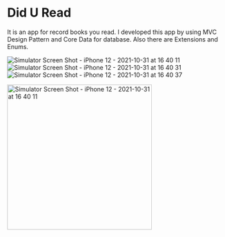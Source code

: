 # Did U Read

It is an app for record books you read.
I developed this app by using MVC Design Pattern and Core Data for database. Also there are Extensions and Enums.

![Simulator Screen Shot - iPhone 12 - 2021-10-31 at 16 40 11](https://user-images.githubusercontent.com/40921342/139586726-b84ca6bc-ae19-4c7d-8a04-490e7f1ab57d.png)
![Simulator Screen Shot - iPhone 12 - 2021-10-31 at 16 40 31](https://user-images.githubusercontent.com/40921342/139586727-09a83924-d286-457e-9408-73bdac49fec3.png)
![Simulator Screen Shot - iPhone 12 - 2021-10-31 at 16 40 37](https://user-images.githubusercontent.com/40921342/139586730-67e9e92c-22e2-4f4b-8a58-03014d0ff866.png)


<img width="335" alt="Simulator Screen Shot - iPhone 12 - 2021-10-31 at 16 40 11" src="https://user-images.githubusercontent.com/40921342/139586726-b84ca6bc-ae19-4c7d-8a04-490e7f1ab57d.png">
